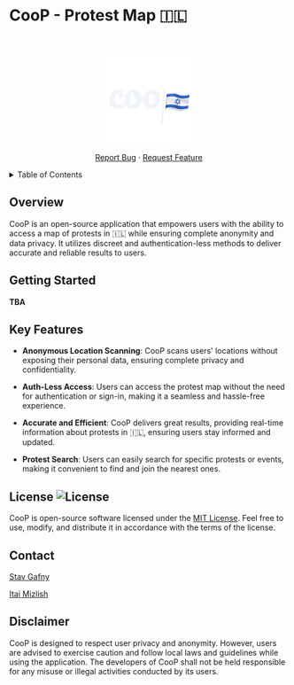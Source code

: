 <!-- PROJECT SHIELDS -->
<!--
*** I'm using markdown "reference style" links for readability.
*** Reference links are enclosed in brackets [ ] instead of parentheses ( ).
*** See the bottom of this document for the declaration of the reference variables
*** for contributors-url, forks-url, etc. This is an optional, concise syntax you may use.
*** https://www.markdownguide.org/basic-syntax/#reference-style-links
-->

# CooP - Protest Map 🇮🇱

<br />
<br />

<div align="center">
<a href="https://github.com/stavgafny/coop">
<picture>
  <source media="(prefers-color-scheme: dark)" srcset="./assets/images/RMlogo.png">
  <img alt="Logo" src="./assets/images/RMlogo.png" width="160" height="160">
</picture>
</a>
  <p align="center">
    <a href="https://github.com/stavgafny/coop/issues">Report Bug</a>
    ·
    <a href="https://github.com/stavgafny/coop/issues">Request Feature</a>
  </p>
</div>

<!-- TABLE OF CONTENTS -->
<details>
  <summary>Table of Contents</summary>
  <ol>
    <li>
      <a href="#overview">About The Project</a>
    </li>
    <li><a href="#getting-started">Getting started</a></li>
    <li>
      <a href="#key-features">Key Features</a>
    </li>
    <li><a href="#license">License</a></li>
    <li><a href="#contact">Contact</a></li>
     <li><a href="#disclaimer">Disclaimer</a></li>
  </ol>
</details>

<!-- ABOUT THE PROJECT -->

## Overview

CooP is an open-source application that empowers users with the ability to access a map of protests in 🇮🇱 while ensuring complete anonymity and data privacy. It utilizes discreet and authentication-less methods to deliver accurate and reliable results to users.

## Getting Started

**TBA**

## Key Features

- **Anonymous Location Scanning**: CooP scans users' locations without exposing their personal data, ensuring complete privacy and confidentiality.

- **Auth-Less Access**: Users can access the protest map without the need for authentication or sign-in, making it a seamless and hassle-free experience.

- **Accurate and Efficient**: CooP delivers great results, providing real-time information about protests in 🇮🇱, ensuring users stay informed and updated.

- **Protest Search**: Users can easily search for specific protests or events, making it convenient to find and join the nearest ones.

## License ![License](https://img.shields.io/badge/license-MIT-blue.svg)

CooP is open-source software licensed under the [MIT License](https://opensource.org/licenses/MIT). Feel free to use, modify, and distribute it in accordance with the terms of the license.

## Contact

[Stav Gafny](https://www.linkedin.com/in/stav-gafny/)

[Itai Mizlish](https://www.linkedin.com/in/itai-mizlish/)

## Disclaimer

CooP is designed to respect user privacy and anonymity. However, users are advised to exercise caution and follow local laws and guidelines while using the application. The developers of CooP shall not be held responsible for any misuse or illegal activities conducted by its users.
